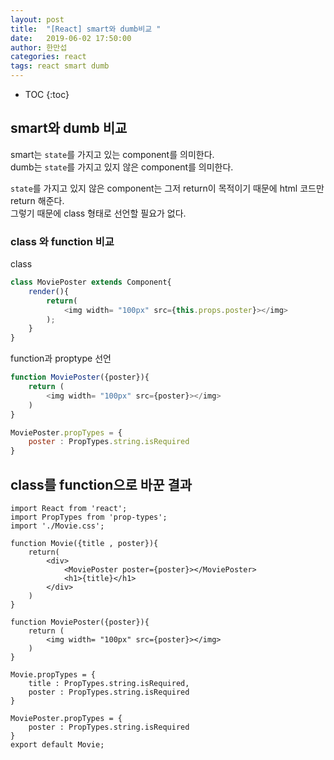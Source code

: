 ```yaml
---
layout: post
title:  "[React] smart와 dumb비교 "
date:   2019-06-02 17:50:00
author: 한만섭
categories: react
tags: react smart dumb
---
```


* TOC
{:toc}


## smart와 dumb 비교 

smart는 `state`를 가지고 있는 component를 의미한다.   
dumb는 `state`를 가지고 있지 않은 component를 의미한다.  

`state`를 가지고 있지 않은 component는 그저 return이 목적이기 때문에 html 코드만 return 해준다.  
그렇기 때문에 class 형태로 선언할 필요가 없다.  

### class 와 function 비교

class
```javascript
class MoviePoster extends Component{
    render(){
        return(
            <img width= "100px" src={this.props.poster}></img>
        );
    }
}

```  


function과 proptype 선언 
```javascript
function MoviePoster({poster}){
    return (
        <img width= "100px" src={poster}></img>
    )
}

MoviePoster.propTypes = {
    poster : PropTypes.string.isRequired
}
```




## class를 function으로 바꾼 결과 
```
import React from 'react';
import PropTypes from 'prop-types';
import './Movie.css';

function Movie({title , poster}){
    return(
        <div>
            <MoviePoster poster={poster}></MoviePoster>
            <h1>{title}</h1>
        </div>
    )
}

function MoviePoster({poster}){
    return (
        <img width= "100px" src={poster}></img>
    )
}

Movie.propTypes = {
    title : PropTypes.string.isRequired,
    poster : PropTypes.string.isRequired
}

MoviePoster.propTypes = {
    poster : PropTypes.string.isRequired
}
export default Movie;

```
